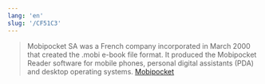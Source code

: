 ```yaml
---
lang: 'en'
slug: '/CF51C3'
---
```


> Mobipocket SA was a French company incorporated in March 2000 that created the .mobi e-book file format. It produced the Mobipocket Reader software for mobile phones, personal digital assistants (PDA) and desktop operating systems. [Mobipocket](https://en.wikipedia.org/wiki/Mobipocket)

<head>
  <html lang="en-US"/>
</head>
